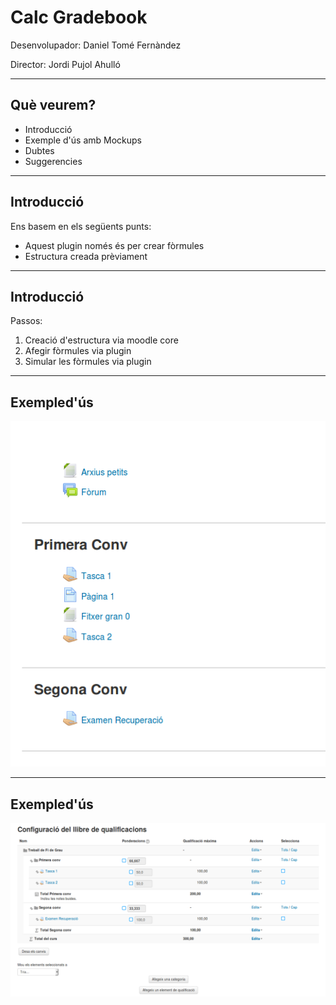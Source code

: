 # Calc Gradebook

Desenvolupador: Daniel Tomé Fernàndez

Director: Jordi Pujol Ahulló

----

## Què veurem?

* Introducció
* Exemple d'ús amb Mockups
* Dubtes
* Suggerencies

----

## Introducció

Ens basem en els següents punts:

* Aquest plugin només és per crear fòrmules
* Estructura creada prèviament

---

## Introducció

Passos:

1. Creació d'estructura via moodle core
1. Afegir fòrmules via plugin
1. Simular les fòrmules via plugin

----

## Exempled'ús
![1](images/1.png)

---

## Exempled'ús
![2](images/2.png)

